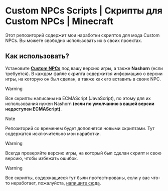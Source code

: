 # Custom NPCs Scripts | Скрипты для Custom NPCs | Minecraft
Этот репозиторий содержит мои наработки скриптов для мода Custom NPCs. Вы можете свободно использовать их в своих проектах.

## Как использовать?
Установите **[Custom NPCs](https://www.kodevelopment.nl/minecraft/customnpcs/downloads/)** под вашу версию игры, а также **Nashorn** (если требуется).
В каждом файле скрипта содержится информацию о версии игры, на которую он был сделан, а также как его вставить в своих NPC.

> [!WARNING]
> Все скрипты написаны на ECMAScript (JavaScript), по этому для их использования нужен Nashorn **(если по умолчанию в вашей версии недоступен ECMAScript)**.

> [!NOTE]
> Репозиторий со временем будет дополнятся новыми скриптами. Тут содержатся исключительно мои наработки.

> [!WARNING]
> Всегда проверяйте версию игры, на который был сделан скрипт и свою версию, чтобы избежать ошибок.

> [!WARNING]
> Все скрипты, содержащиеся тут были протестированы, если у вас что-то неработает, пожалуйста, [напишите сюда](https://github.com/Rimjact/custom-npcs-scripts/issues).
